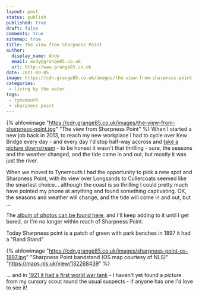 ```yaml
---
layout: post
status: publish
published: true
draft: false
comments: true
sitemap: true
title: The view from Sharpness Point
author:
  display_name: Andy
  email: andy@grange85.co.uk
  url: http://www.grange85.co.uk
date: 2021-09-05
image: https://cdn.grange85.co.uk/images/the-view-from-sharpness-point.jpg
categories:
 - living by the water
tags:
 - tynemouth
 - sharpness point
---
```

{% ahfowimage "https://cdn.grange85.co.uk/images/the-view-from-sharpness-point.jpg" "The view from Sharpness Point" %}
When I started a new job back in 2013, to reach my new workplace I had to cycle over Kew Bridge every day - and every day I'd stop half-way accross and [take a picture downstream](https://photos.app.goo.gl/WLZUpEz7W5GbPonv9) - to be honest it wasn't that thrilling - sure, the seasons and the weather changed, and the tide came in and out, but mostly it was just the river.

When we moved to Tynemouth I had the opportunity to pick a new spot and Sharpness Point, with its view over Longsands to Cullercoats seemed like the smartest choice... although the coast is so thrilling I could pretty much have pointed my phone at anything and found something captivating. OK, the seasons and weather will change, and the tide will come in and out, but ...

The [album of photos can be found here](https://photos.app.goo.gl/yjWodGEmWngm17jX6), and I'll keep adding to it until I get bored, or I'm no longer within reach of Sharpness Point.

Today Sharpness point is a patch of green with park benches in 1897 it had a "Band Stand"

{% ahfowimage "https://cdn.grange85.co.uk/images/sharpness-point-os-1897.jpg" "Sharpness Point bandstand (OS map courtesy of NLS)" "https://maps.nls.uk/view/132268439" %}

... and in [1921 it had a first world war tank](https://www.iwm.org.uk/memorials/item/memorial/34482) - I haven't yet found a picture from my cursory scout round the usual suspects - if anyone has one I'd love to see it!
